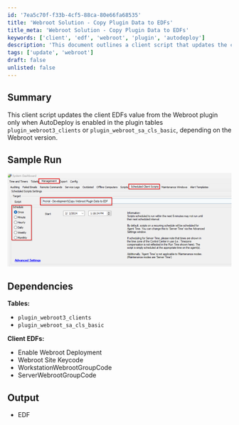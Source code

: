 ```yaml
---
id: '7ea5c70f-f33b-4cf5-88ca-80e66fa68535'
title: 'Webroot Solution - Copy Plugin Data to EDFs'
title_meta: 'Webroot Solution - Copy Plugin Data to EDFs'
keywords: ['client', 'edf', 'webroot', 'plugin', 'autodeploy']
description: 'This document outlines a client script that updates the client EDFs value based on the Webroot plugin settings, specifically when AutoDeploy is enabled. It details the necessary tables, client EDFs, and provides a sample run for better understanding.'
tags: ['update', 'webroot']
draft: false
unlisted: false
---
```


## Summary

This client script updates the client EDFs value from the Webroot plugin only when AutoDeploy is enabled in the plugin tables `plugin_webroot3_clients` or `plugin_webroot_sa_cls_basic`, depending on the Webroot version.

## Sample Run

![Sample Run](../../../static/img/Webroot-Solution---Copy-Plugin-Data-to-EDFs/image_1.png)

## Dependencies

**Tables:**
- `plugin_webroot3_clients`
- `plugin_webroot_sa_cls_basic`

**Client EDFs:**
- Enable Webroot Deployment
- Webroot Site Keycode
- WorkstationWebrootGroupCode
- ServerWebrootGroupCode

## Output

- EDF



